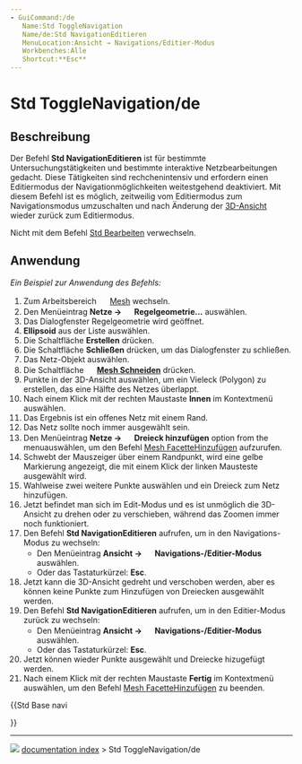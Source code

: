 ```yaml
---
- GuiCommand:/de
   Name:Std ToggleNavigation
   Name/de:Std NavigationEditieren
   MenuLocation:Ansicht → Navigations/Editier-Modus
   Workbenches:Alle
   Shortcut:**Esc**
---
```


# Std ToggleNavigation/de



## Beschreibung

Der Befehl **Std NavigationEditieren** ist für bestimmte Untersuchungstätigkeiten und bestimmte interaktive Netzbearbeitungen gedacht. Diese Tätigkeiten sind rechchenintensiv und erfordern einen Editiermodus der Navigationmöglichkeiten weitestgehend deaktiviert. Mit diesem Befehl ist es möglich, zeitweilig vom Editiermodus zum Navigationsmodus umzuschalten und nach Änderung der [3D-Ansicht](3D_view/de.md) wieder zurück zum Editiermodus.

Nicht mit dem Befehl [Std Bearbeiten](Std_Edit/de.md) verwechseln.



## Anwendung

*Ein Beispiel zur Anwendung des Befehls:*

1.  Zum Arbeitsbereich <img alt="" src=images/Workbench_Mesh.svg  style="width:16px;"> [Mesh](Mesh_Workbench/de.md) wechseln.
2.  Den Menüeintrag **Netze → <img src="images/Mesh_BuildRegularSolid.svg" width=16px> Regelgeometrie...** auswählen.
3.  Das Dialogfenster Regelgeometrie wird geöffnet.
4.  **Ellipsoid** aus der Liste auswählen.
5.  Die Schaltfläche **Erstellen** drücken.
6.  Die Schaltfläche **Schließen** drücken, um das Dialogfenster zu schließen.
7.  Das Netz-Objekt auswählen.
8.  Die Schaltfläche **<img src="images/Mesh_PolyCut.svg" width=16px> [Mesh Schneiden](Mesh_PolyCut/de.md)** drücken.
9.  Punkte in der 3D-Ansicht auswählen, um ein Vieleck (Polygon) zu erstellen, das eine Hälfte des Netzes überlappt.
10. Nach einem Klick mit der rechten Maustaste **Innen** im Kontextmenü auswählen.
11. Das Ergebnis ist ein offenes Netz mit einem Rand.
12. Das Netz sollte noch immer ausgewählt sein.
13. Den Menüeintrag **Netze → <img src="images/Mesh_AddFacet.svg" width=16px> Dreieck hinzufügen** option from the menuauswählen, um den Befehl [Mesh FacetteHinzufügen](Mesh_AddFacet/de.md) aufzurufen.
14. Schwebt der Mauszeiger über einem Randpunkt, wird eine gelbe Markierung angezeigt, die mit einem Klick der linken Mausteste ausgewählt wird.
15. Wahlweise zwei weitere Punkte auswählen und ein Dreieck zum Netz hinzufügen.
16. Jetzt befindet man sich im Edit-Modus und es ist unmöglich die 3D-Ansicht zu drehen oder zu verschieben, während das Zoomen immer noch funktioniert.
17. Den Befehl **Std NavigationEditieren** aufrufen, um in den Navigations-Modus zu wechseln:
    -   Den Menüeintrag **Ansicht → <img src="images/Std_ToggleNavigation.svg" width=16px> Navigations-/Editier-Modus** auswählen.
    -   Oder das Tastaturkürzel: **Esc**.
18. Jetzt kann die 3D-Ansicht gedreht und verschoben werden, aber es können keine Punkte zum Hinzufügen von Dreiecken ausgewählt werden.
19. Den Befehl **Std NavigationEditieren** aufrufen, um in den Editier-Modus zurück zu wechseln:
    -   Den Menüeintrag **Ansicht → <img src="images/Std_ToggleNavigation.svg" width=16px> Navigations-/Editier-Modus** auswählen.
    -   Oder das Tastaturkürzel: **Esc**.
20. Jetzt können wieder Punkte ausgewählt und Dreiecke hizugefügt werden.
21. Nach einem Klick mit der rechten Maustaste **Fertig** im Kontextmenü auswählen, um den Befehl [Mesh FacetteHinzufügen](Mesh_AddFacet/de.md) zu beenden.





{{Std Base navi

}}



---
![](images/Button_right.svg) [documentation index](../README.md) > Std ToggleNavigation/de
